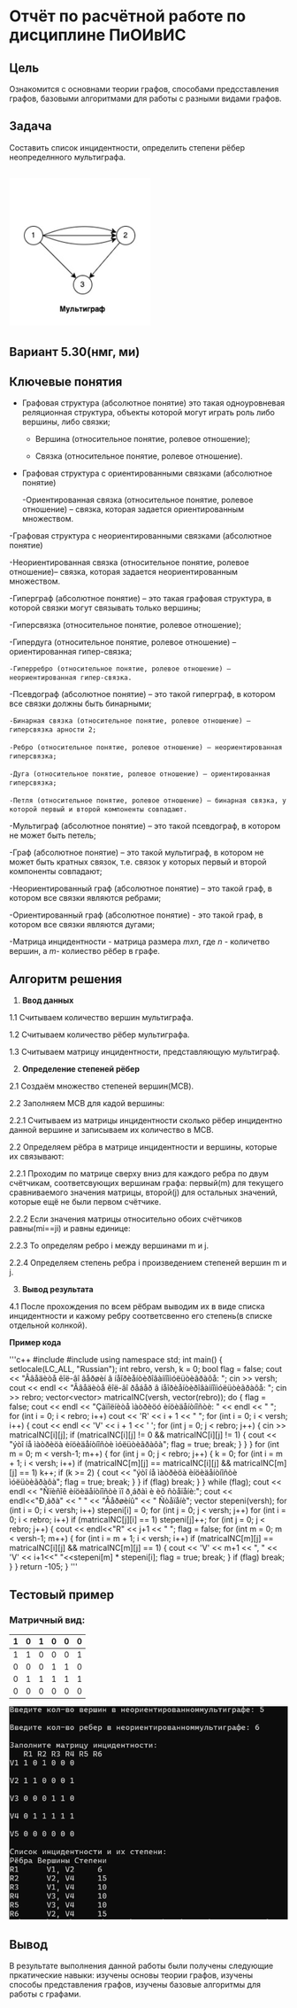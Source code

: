 # Отчёт по расчётной работе по дисциплине ПиОИвИС


## Цель

Ознакомится с основнами теории графов, способами предсставления графов, базовыми алгоритмами для работы с разными видами графов.


## Задача

Составить список инцидентности, определить степени рёбер неопределнного мультиграфа.


## ![](./image/Снимок%20экрана%202024-12-16%20215136.png)


## Вариант 5.30(нмг, ми)


## Ключевые понятия 

- Графовая структура (абсолютное понятие)  это такая одноуровневая реляционная структура, объекты которой могут играть роль либо вершины, либо связки;

  - Вершина (относительное понятие, ролевое отношение);

  -  Связка (относительное понятие, ролевое отношение).

- Графовая структура с ориентированными связками (абсолютное понятие)

  -Ориентированная связка (относительное понятие, ролевое отношение) – связка, которая задается ориентированным множеством.

-Графовая структура с неориентированными связками (абсолютное понятие)

   -Неориентированная связка (относительное понятие, ролевое отношение)– связка, которая задается неориентированным множеством.

-Гиперграф (абсолютное понятие) – это такая графовая структура, в которой связки могут связывать только вершины;

  -Гиперсвязка (относительное понятие, ролевое отношение);

   -Гипердуга (относительное понятие, ролевое отношение) – ориентированная гипер-связка;

    -Гиперребро (относительное понятие, ролевое отношение) – неориентированная гипер-связка.

-Псевдограф (абсолютное понятие) – это такой гиперграф, в котором все связки должны быть бинарными;

    -Бинарная связка (относительное понятие, ролевое отношение) – гиперсвязка арности 2;

    -Ребро (относительное понятие, ролевое отношение) – неориентированная гиперсвязка;

    -Дуга (относительное понятие, ролевое отношение) – ориентированная гиперсвязка;

    -Петля (относительное понятие, ролевое отношение) – бинарная связка, у которой первый и второй компоненты совпадают.

-Мультиграф (абсолютное понятие) – это такой псевдограф, в котором не может быть петель;

-Граф (абсолютное понятие) – это такой мультиграф, в котором не может быть кратных связок, т.е. связок у которых первый и второй компоненты совпадают;

-Неориентированный граф (абсолютное понятие) – это такой граф, в котором все связки являются ребрами;

-Ориентированный граф (абсолютное понятие) - это такой граф, в котором все связки являются дугами;

-Матрица инцидентности - матрица размера _mxn_, где _n_ - количетво вершин, а _m_- колиество рёбер в графе.


## Алгоритм решения
  1. **Ввод данных**

 1.1 Считываем количество вершин мультиграфа.

 1.2 Считываем количество рёбер мультиграфа.

 1.3 Считываем матрицу инцидентности, представляющую мультиграф.

  2. **Определение степеней рёбер**

2.1 Создаём множество степеней вершин(МСВ).

2.2 Заполняем МСВ для кадой вершины:

2.2.1 Считываем из матрицы инцидентности сколько рёбер инцидентно данной вершине и записываем их количество в МСВ.

2.2 Определяем рёбра в матрице инцидентности и вершины, которые их связывают:

2.2.1 Проходим по матрице сверху вниз для каждого ребра по двум счётчикам, соответсвующих вершинам графа: первый(m) для текущего сравниваемого значения матрицы, второй(j) для остальных значений, которые ещё не были первом счётчике.

2.2.2 Если значения матрицы относительно обоих счётчиков равны(mi==ji) и равны единице:

2.2.3 То определям ребро i между вершинами m и j.

2.2.4 Определяем степень ребра i произведением степеней вершин m и j.


  3. **Вывод результата**

4.1 После прохождения по всем рёбрам выводим их в виде списка инцидентности и кажому ребру соответсвенно его степень(в списке отдельной колнкой).

**Пример кода**

  '''c++
  #include <vector>
  #include <iostream>
  using namespace std;
  int main() {
	setlocale(LC_ALL, "Russian");
	int rebro, versh, k = 0;
	bool flag = false;
	cout << "Ââåäèòå êîë-âî âåðøèí â íåîðèåíòèðîâàííîììóëüòèãðàôå: ";
	cin >> versh;
	cout << endl << "Ââåäèòå êîë-âî ðåáåð â íåîðèåíòèðîâàííîììóëüòèãðàôå: ";
	cin >> rebro;
	vector<vector<int>> matricaINC(versh, vector<int>(rebro));
	do {
		flag = false;
		cout << endl << "Çàïîëíèòå ìàòðèöó èíöèäåíòíîñòè: " << endl << "   ";
		for (int i = 0; i < rebro; i++)
			cout << 'R' << i + 1 << " ";
		for (int i = 0; i < versh; i++) {
			cout << endl << 'V' << i + 1 << ' ';
			for (int j = 0; j < rebro; j++) {
				cin >> matricaINC[i][j];
				if (matricaINC[i][j] != 0 && matricaINC[i][j] != 1) {
					cout << "ýòî íå ìàòðèöà èíöèäåíòíîñòè ìóëüòèãðàôà";
					flag = true;
					break;
				}
			}
		}
			for (int m = 0; m < versh-1; m++) {
				for (int j = 0; j < rebro; j++) {
					k = 0;
					for (int i = m + 1; i < versh; i++)
						if (matricaINC[m][j] == matricaINC[i][j] && matricaINC[m][j] == 1)
							k++;
					if (k >= 2) {
						cout << "ýòî íå ìàòðèöà èíöèäåíòíîñòè ìóëüòèãðàôà";
						flag = true;
						break;
					}
				}
				if (flag)
					break;
			}
		} while (flag);
		cout << endl << "Ñïèñîê èíöèäåíòíîñòè ïî ð¸áðàì è èõ ñòåïåíè:";
		cout << endl<<"Ð¸áðà" << " " << "Âåðøèíû" << " Ñòåïåíè";
		vector<int> stepeni(versh);
		for (int i = 0; i < versh; i++)
			stepeni[i] = 0;
		for (int j = 0; j < versh; j++)
			for (int i = 0; i < rebro; i++)
				if (matricaINC[j][i] == 1)
					stepeni[j]++;
		for (int j = 0; j < rebro; j++) {
			cout << endl<<"R" << j+1 << "      ";
			flag = false;
			for (int m = 0; m < versh-1; m++) {
				for (int i = m + 1; i < versh; i++)
					if (matricaINC[m][j] == matricaINC[i][j] && matricaINC[m][j] == 1) {
						cout << 'V' << m+1 << ", " << 'V' << i+1<<"	   "<<stepeni[m] * stepeni[i];
						flag = true;
						break;
					}
				if (flag)
					break;
			}
		}
		return -105;
	}
  '''

## Тестовый пример
### Матричный вид:


|1  |0  |1  |0  |0  |0  |
|---|---|---|---|---|---|
|1  |1  |0  |0  |0  |1  |
|0  |0  |0  |1  |1  |0  |
|0  |1  |1  |1  |1  |1  |
|0  |0  |0  |0  |0  |0  |


![](./image/Снимок%20экрана%202024-12-17%20181756.png)


## Вывод
В результате выполнения данной работы были получены следующие пркатические навыки: изучены основы теории графов, изучены способы представления графов, изучены базовые алгоритмы для работы с графами.

